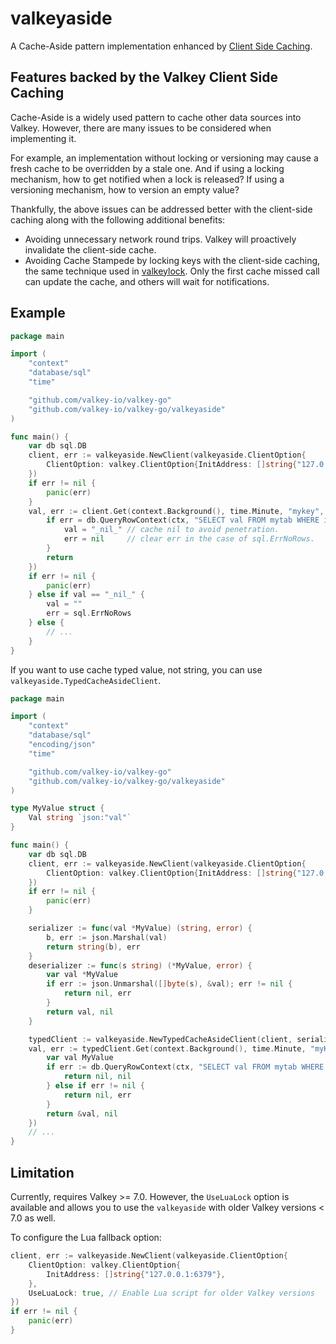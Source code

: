 # valkeyaside

A Cache-Aside pattern implementation enhanced by [Client Side Caching](https://redis.io/docs/manual/client-side-caching/).

## Features backed by the Valkey Client Side Caching

Cache-Aside is a widely used pattern to cache other data sources into Valkey. However, there are many issues to be considered when implementing it.

For example, an implementation without locking or versioning may cause a fresh cache to be overridden by a stale one.
And if using a locking mechanism, how to get notified when a lock is released? If using a versioning mechanism, how to version an empty value?

Thankfully, the above issues can be addressed better with the client-side caching along with the following additional benefits: 

* Avoiding unnecessary network round trips. Valkey will proactively invalidate the client-side cache.
* Avoiding Cache Stampede by locking keys with the client-side caching, the same technique used in [valkeylock](https://github.com/valkey-io/valkey-go/tree/main/valkeylock). Only the first cache missed call can update the cache, and others will wait for notifications.

## Example

```go
package main

import (
	"context"
	"database/sql"
	"time"

	"github.com/valkey-io/valkey-go"
	"github.com/valkey-io/valkey-go/valkeyaside"
)

func main() {
	var db sql.DB
	client, err := valkeyaside.NewClient(valkeyaside.ClientOption{
		ClientOption: valkey.ClientOption{InitAddress: []string{"127.0.0.1:6379"}},
	})
	if err != nil {
		panic(err)
	}
	val, err := client.Get(context.Background(), time.Minute, "mykey", func(ctx context.Context, key string) (val string, err error) {
		if err = db.QueryRowContext(ctx, "SELECT val FROM mytab WHERE id = ?", key).Scan(&val); err == sql.ErrNoRows {
			val = "_nil_" // cache nil to avoid penetration.
			err = nil     // clear err in the case of sql.ErrNoRows.
		}
		return
	})
	if err != nil {
		panic(err)
	} else if val == "_nil_" {
		val = ""
		err = sql.ErrNoRows
	} else {
		// ...
	}
}
```

If you want to use cache typed value, not string, you can use `valkeyaside.TypedCacheAsideClient`.

```go
package main

import (
	"context"
	"database/sql"
	"encoding/json"
	"time"

	"github.com/valkey-io/valkey-go"
	"github.com/valkey-io/valkey-go/valkeyaside"
)

type MyValue struct {
	Val string `json:"val"`
}

func main() {
	var db sql.DB
	client, err := valkeyaside.NewClient(valkeyaside.ClientOption{
		ClientOption: valkey.ClientOption{InitAddress: []string{"127.0.0.1:6379"}},
	})
	if err != nil {
		panic(err)
	}

	serializer := func(val *MyValue) (string, error) {
		b, err := json.Marshal(val)
		return string(b), err
	}
	deserializer := func(s string) (*MyValue, error) {
		var val *MyValue
		if err := json.Unmarshal([]byte(s), &val); err != nil {
			return nil, err
		}
		return val, nil
	}

	typedClient := valkeyaside.NewTypedCacheAsideClient(client, serializer, deserializer)
	val, err := typedClient.Get(context.Background(), time.Minute, "myKey", func(ctx context.Context, key string) (*MyValue, error) {
		var val MyValue
		if err := db.QueryRowContext(ctx, "SELECT val FROM mytab WHERE id = ?", key).Scan(&val.Val); err == sql.ErrNoRows {
			return nil, nil
		} else if err != nil {
			return nil, err
		}
		return &val, nil
	})
	// ...
}
```

## Limitation

Currently, requires Valkey >= 7.0.
However, the `UseLuaLock` option is available and allows you to use the `valkeyaside` with older Valkey versions < 7.0 as well.

To configure the Lua fallback option:

```go
client, err := valkeyaside.NewClient(valkeyaside.ClientOption{
    ClientOption: valkey.ClientOption{
        InitAddress: []string{"127.0.0.1:6379"},
    },
    UseLuaLock: true, // Enable Lua script for older Valkey versions
})
if err != nil {
    panic(err)
}
```
